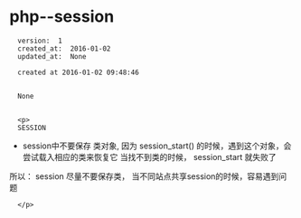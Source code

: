 
  # php--session

      version:  1
      created_at:  2016-01-02
      updated_at:  None

      created at 2016-01-02 09:48:46 


      None


      <p>
      SESSION
* session中不要保存 类对象,
因为 session_start()  的时候，遇到这个对象，会尝试载入相应的类来恢复它
当找不到类的时候， session_start 就失败了

所以： session 尽量不要保存类， 当不同站点共享session的时候，容易遇到问题

      </p>

  